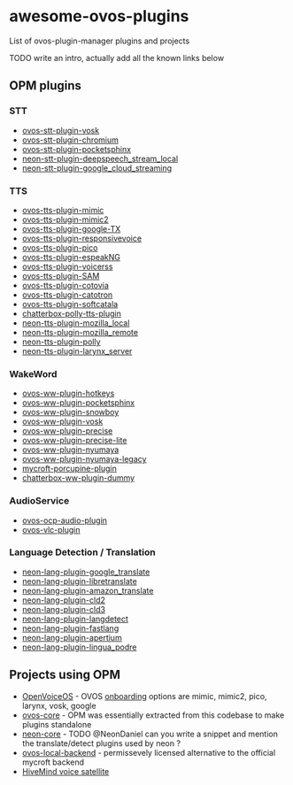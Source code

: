 # awesome-ovos-plugins
List of ovos-plugin-manager plugins and projects

TODO write an intro, actually add all the known links below

## OPM plugins

### STT
- [ovos-stt-plugin-vosk](https://github.com/OpenVoiceOS/ovos-stt-plugin-vosk)
- [ovos-stt-plugin-chromium](https://github.com/OpenVoiceOS/ovos-stt-plugin-chromium)
- [ovos-stt-plugin-pocketsphinx](https://github.com/OpenVoiceOS/ovos-stt-plugin-pocketsphinx)
- [neon-stt-plugin-deepspeech_stream_local](https://github.com/NeonGeckoCom/neon-stt-plugin-deepspeech_stream_local)
- [neon-stt-plugin-google_cloud_streaming](https://github.com/NeonGeckoCom/neon-stt-plugin-google_cloud_streaming)

### TTS
- [ovos-tts-plugin-mimic](https://github.com/OpenVoiceOS/ovos-tts-plugin-mimic)
- [ovos-tts-plugin-mimic2](https://github.com/OpenVoiceOS/ovos-tts-plugin-mimic2)
- [ovos-tts-plugin-google-TX](https://github.com/OpenVoiceOS/ovos-tts-plugin-google-TX)
- [ovos-tts-plugin-responsivevoice](https://github.com/OpenVoiceOS/ovos-tts-plugin-responsivevoice)
- [ovos-tts-plugin-pico](https://github.com/OpenVoiceOS/ovos-tts-plugin-pico)
- [ovos-tts-plugin-espeakNG](https://github.com/OpenVoiceOS/ovos-tts-plugin-espeakNG)
- [ovos-tts-plugin-voicerss](https://github.com/OpenVoiceOS/ovos-tts-plugin-voicerss)
- [ovos-tts-plugin-SAM](https://github.com/OpenVoiceOS/ovos-tts-plugin-SAM)
- [ovos-tts-plugin-cotovia](https://github.com/OpenVoiceOS/ovos-tts-plugin-cotovia)
- [ovos-tts-plugin-catotron](https://github.com/OpenVoiceOS/ovos-tts-plugin-catotron)
- [ovos-tts-plugin-softcatala](https://github.com/OpenVoiceOS/ovos-tts-plugin-softcatala)
- [chatterbox-polly-tts-plugin](https://pypi.org/project/chatterbox-plugin-polly-tts)
- [neon-tts-plugin-mozilla_local](https://github.com/NeonGeckoCom/neon-tts-plugin-mozilla_local)
- [neon-tts-plugin-mozilla_remote](https://github.com/NeonGeckoCom/neon-tts-plugin-mozilla_remote)
- [neon-tts-plugin-polly](https://github.com/NeonGeckoCom/neon-tts-plugin-polly)
- [neon-tts-plugin-larynx_server](https://github.com/NeonGeckoCom/neon-tts-plugin-larynx_server)

### WakeWord
- [ovos-ww-plugin-hotkeys](https://github.com/OpenVoiceOS/ovos_ww_plugin_hotkeys)
- [ovos-ww-plugin-pocketsphinx](https://github.com/OpenVoiceOS/ovos-wakeword-plugin-pocketsphinx)
- [ovos-ww-plugin-snowboy](https://github.com/OpenVoiceOS/ovos-wakeword-plugin-snowboy)
- [ovos-ww-plugin-vosk](https://github.com/OpenVoiceOS/ovos-wakeword-plugin-vosk)
- [ovos-ww-plugin-precise](https://github.com/OpenVoiceOS/ovos-wake-word-plugin-precise)
- [ovos-ww-plugin-precise-lite](https://github.com/OpenVoiceOS/ovos-wake-word-plugin-precise-lite)
- [ovos-ww-plugin-nyumaya](https://github.com/OpenVoiceOS/ovos-ww-plugin-nyumaya)
- [ovos-ww-plugin-nyumaya-legacy](https://github.com/OpenVoiceOS/ovos-ww-plugin-nyumaya-legacy)
- [mycroft-porcupine-plugin](https://github.com/forslund/mycroft-porcupine-plugin)
- [chatterbox-ww-plugin-dummy](https://github.com/HelloChatterbox/dummy_wakeword_plugin)

### AudioService
- [ovos-ocp-audio-plugin](https://github.com/OpenVoiceOS/ovos-ocp-audio-plugin)
- [ovos-vlc-plugin](https://github.com/OpenVoiceOS/ovos-vlc-plugin)

### Language Detection / Translation
- [neon-lang-plugin-google_translate](https://github.com/NeonGeckoCom/neon-lang-plugin-google_translate)
- [neon-lang-plugin-libretranslate](https://github.com/NeonGeckoCom/neon-lang-plugin-libretranslate)
- [neon-lang-plugin-amazon_translate](https://github.com/NeonGeckoCom/neon-lang-plugin-amazon_translate)
- [neon-lang-plugin-cld2](https://github.com/NeonGeckoCom/neon-lang-plugin-cld2)
- [neon-lang-plugin-cld3](https://github.com/NeonGeckoCom/neon-lang-plugin-cld3)
- [neon-lang-plugin-langdetect](https://github.com/NeonGeckoCom/neon-lang-plugin-langdetect)
- [neon-lang-plugin-fastlang](https://github.com/NeonGeckoCom/neon-lang-plugin-fastlang)
- [neon-lang-plugin-apertium](https://github.com/NeonGeckoCom/neon-lang-plugin-apertium)
- [neon-lang-plugin-lingua_podre](https://github.com/NeonGeckoCom/neon-lang-plugin-lingua_podre)

## Projects using OPM

- [OpenVoiceOS](https://github.com/OpenVoiceOS/OpenVoiceOS) - OVOS [onboarding](https://github.com/OpenVoiceOS/skill-ovos-setup) options are mimic, mimic2, pico, larynx, vosk, google
- [ovos-core](https://github.com/OpenVoiceOS/ovos-core) - OPM was essentially extracted from this codebase to make plugins standalone
- [neon-core](https://github.com/NeonGeckoCom/NeonCore) - TODO @NeonDaniel can you write a snippet and mention the translate/detect plugins used by neon ?
- [ovos-local-backend](https://github.com/OpenVoiceOS/ovos-local-backend) - permissevely licensed alternative to the official mycroft backend
- [HiveMind voice satellite](https://github.com/JarbasHiveMind/HiveMind-voice-sat)
